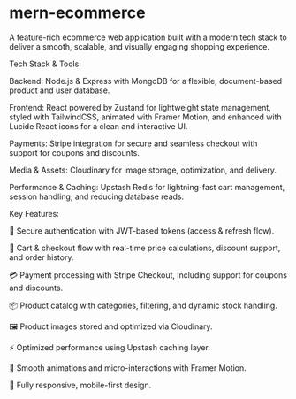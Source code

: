 # mern-ecommerce
A feature-rich ecommerce web application built with a modern tech stack to deliver a smooth, scalable, and visually engaging shopping experience.


Tech Stack & Tools:

Backend: Node.js & Express with MongoDB for a flexible, document-based product and user database.

Frontend: React powered by Zustand for lightweight state management, styled with TailwindCSS, animated with Framer Motion, and enhanced with Lucide React icons for a clean and interactive UI.

Payments: Stripe integration for secure and seamless checkout with support for coupons and discounts.

Media & Assets: Cloudinary for image storage, optimization, and delivery.

Performance & Caching: Upstash Redis for lightning-fast cart management, session handling, and reducing database reads.

Key Features:

🔐 Secure authentication with JWT-based tokens (access & refresh flow).

🛒 Cart & checkout flow with real-time price calculations, discount support, and order history.

💳 Payment processing with Stripe Checkout, including support for coupons and discounts.

📦 Product catalog with categories, filtering, and dynamic stock handling.

🖼️ Product images stored and optimized via Cloudinary.

⚡ Optimized performance using Upstash caching layer.

🎨 Smooth animations and micro-interactions with Framer Motion.

📱 Fully responsive, mobile-first design.
